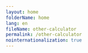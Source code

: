 ```yaml
---
layout: home
folderName: home
lang: en
fileName: other-calculator
permalink: /other-calculator
nointernationalization: true
---
```

